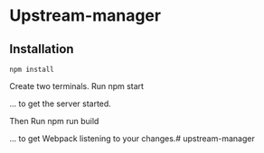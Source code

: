 # Upstream-manager


## Installation
    npm install

Create two terminals. Run
    npm start

... to get the server started.

Then Run
    npm run build

... to get Webpack listening to your changes.# upstream-manager

